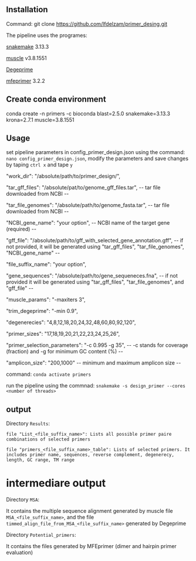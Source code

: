 ## Installation ##
Command: git clone https://github.com/lfdelzam/primer_desing.git

The pipeline uses the programes:

[snakemake](https://snakemake.github.io) 3.13.3

[muscle](http://www.drive5.com/muscle) v3.8.1551

[Degeprime](https://github.com/andand/DEGEPRIME)

[mfeprimer](https://github.com/quwubin/MFEprimer-3.0/releases/tag/v3.2.2) 3.2.2
	
## Create conda environment ##

conda create -n primers -c bioconda blast=2.5.0 snakemake=3.13.3 krona=2.7.1 muscle=3.8.1551

## Usage ##

set pipeline parameters in config_primer_design.json using the command: `nano config_primer_design.json`, 
modify the parameters and save changes by taping `ctrl x` and tape `y`

  "work_dir": "/absolute/path/to/primer_design/",
  
  "tar_gff_files": "/absolute/pat/to/genome_gff_files.tar",   -- tar file downloaded from NCBI --
  
  "tar_file_genomes": "/absolute/path/to/genome_fasta.tar",   -- tar file downloaded from NCBI --
  
  "NCBI_gene_name": "your option", -- NCBI name of the target gene (required) --
  
  "gff_file": "/absolute/path/to/gff_with_selected_gene_annotation.gff", -- if not provided, it will be generated using "tar_gff_files", "tar_file_genomes", "NCBI_gene_name" --
  
  "file_suffix_name": "your option",
  
  "gene_sequences": "/absolute/path/to/gene_sequeneces.fna",  -- if not provided it will be generated using "tar_gff_files", "tar_file_genomes", and "gff_file" --
  
  "muscle_params": "-maxiters 3",
  
  "trim_degeprime": "-min 0.9",
  
  "degenerecies": "4,8,12,18,20,24,32,48,60,80,92,120",
  
  "primer_sizes": "17,18,19,20,21,22,23,24,25,26",
  
  "primer_selection_parameters": "-c 0.995 -g 35", -- -c stands for coverage (fraction) and -g for minimum GC content (%) --
  
   "amplicon_size": "200,1000" -- minimum and maximum amplicon size --


command: 
`conda activate primers`

run the pipeline using the commnad: 
`snakemake -s design_primer --cores <number of threads>`

## output ##

Directory `Results`:

	file "List_<file_suffix_name>": Lists all possible primer paire combinations of selected primers	
		
	file "primers_<file_suffix_name>_table": Lists of selected primers. It includes primer name, sequences, reverse complement, degenerecy, length, GC range, TM range


# intermediare output #

Directory `MSA`: 

It contains the multiple sequence alignment generated by muscle file `MSA_<file_suffix_name>`, and the file `timmed_align_file_from_MSA_<file_suffix_name>` generated by Degeprime

Directory `Potential_primers`: 

It contains the files generated by MFEprimer (dimer and hairpin primer evaluation)

